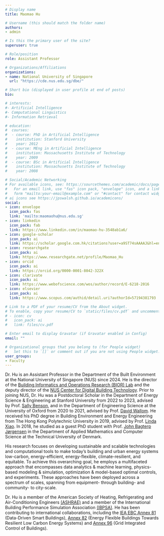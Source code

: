 ```yaml
---
# Display name
title: Maomao Hu

# Username (this should match the folder name)
authors:
- admin

# Is this the primary user of the site?
superuser: true

# Role/position
role: Assistant Professor

# Organizations/Affiliations
organizations:
- name: National University of Singapore
  url: "https://cde.nus.edu.sg/dbe/"

# Short bio (displayed in user profile at end of posts)
bio: 

# interests:
#- Artificial Intelligence
#- Computational Linguistics
#- Information Retrieval

# education:
#  courses:
#  - course: PhD in Artificial Intelligence
#    institution: Stanford University
#    year: 2012
#  - course: MEng in Artificial Intelligence
#    institution: Massachusetts Institute of Technology
#    year: 2009
#  - course: BSc in Artificial Intelligence
#    institution: Massachusetts Institute of Technology
#    year: 2008

# Social/Academic Networking
# For available icons, see: https://sourcethemes.com/academic/docs/page-builder/#icons
#   For an email link, use "fas" icon pack, "envelope" icon, and a link in the
#   form "mailto:your-email@example.com" or "#contact" for contact widget.
# ai icons see https://jpswalsh.github.io/academicons/
social:
- icon: envelope
  icon_pack: fas
  link: 'mailto:maomaohu@nus.edu.sg'
- icon: linkedin
  icon_pack: fab
  link: https://www.linkedin.com/in/maomao-hu-3548ab1a6/
- icon: google-scholar
  icon_pack: ai
  link: https://scholar.google.com.hk/citations?user=a9ST74sAAAAJ&hl=en
- icon: researchgate
  icon_pack: ai
  link: https://www.researchgate.net/profile/Maomao_Hu
- icon: orcid
  icon_pack: ai
  link: https://orcid.org/0000-0001-8042-322X
- icon: clarivate
  icon_pack: ai
  link: https://www.webofscience.com/wos/author/record/E-6218-2016
- icon: elsevier
  icon_pack: ai
  link: https://www.scopus.com/authid/detail.uri?authorId=57194381793

# Link to a PDF of your resume/CV from the About widget.
# To enable, copy your resume/CV to `static/files/cv.pdf` and uncomment the lines below.
# - icon: cv
#   icon_pack: ai
#   link: files/cv.pdf

# Enter email to display Gravatar (if Gravatar enabled in Config)
email: ""

# Organizational groups that you belong to (for People widget)
#   Set this to `[]` or comment out if you are not using People widget.
user_groups:
- Faculty
---
```


Dr. Hu is an Assistant Professor in the Department of the Built Environment at the National University of Singapore (NUS) since 2024. He is the director of the <span style="color:#EF7C00">[Building Informatics and Operations Research (BIOR) Lab](https://maomaohu.net/)</span> and the deputy director of the <span style="color:#EF7C00">[NUS Center for Digital Building Technology](https://cde.nus.edu.sg/dbe/centre-for-digital-building-technology/)</span>. Prior to joining NUS, Dr. Hu was a Postdoctoral Scholar in the Department of Energy Science & Engineering at Stanford University from 2022 to 2023, advised by Prof. [Sally Benson](https://profiles.stanford.edu/sally-benson?releaseVersion=10.5.2), and in the Department of Engineering Science at the University of Oxford from 2020 to 2021, advised by Prof. [David Wallom](https://eng.ox.ac.uk/people/david-wallom/). He received his PhD degree in Building Environment and Energy Engineering from The Hong Kong Polytechnic University in 2019, advised by Prof. [Linda Xiao](https://www.polyu.edu.hk/beee/people/academic-staff/professor-xiao-fu-linda/). In 2018, he studied as a guest PhD student with Prof. [John Bagterp Jørgensen](http://www.imm.dtu.dk/~jbjo/) in the Department of Applied Mathematics and Computer Science at the Technical University of Denmark.

His research focuses on developing sustainable and scalable technologies and computational tools to make today’s building and urban energy systems low-carbon, energy-efficient, energy-flexible, climate-resilient, and equitable. To achieve this overarching goal, he employs a multifaceted approach that encompasses data analytics & machine learning, physics-based modeling & simulation, optimization & model-based optimal controls, and experiments. These approaches have been deployed across a spectrum of scales, spanning from equipment- through building- and community- to city-scale. 

Dr. Hu is a member of the American Society of Heating, Refrigerating and Air-Conditioning Engineers [(ASHRAE)](https://www.ashrae.org/) and a member of the International Building Performance Simulation Association [(IBPSA)](http://www.ibpsa.org/). He has been contributing to international collaborations, including the [IEA EBC Annex 81](https://annex81.iea-ebc.org/) (Data-Driven Smart Buildings), [Annex 82](https://annex82.iea-ebc.org/) (Energy Flexible Buildings Towards Resilient Low Carbon Energy Systems) and [Annex 96](https://annex96.iea-ebc.org/) (Grid Integrated Control of Buildings).